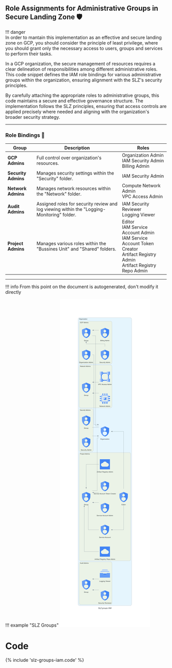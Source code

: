 ## Role Assignments for Administrative Groups in Secure Landing Zone 🛡️
!!! danger    
          In order to mantain this implementation as an effective and secure landing zone on GCP, you should consider the principle of least privilege,
          where you should grant only the necessary access to users, groups and services to perform their tasks.

In a GCP organization, the secure management of resources requires a clear delineation of responsibilities among different administrative roles. This code snippet defines the IAM role bindings for various administrative groups within the organization, ensuring alignment with the SLZ's security principles.

By carefully attaching the appropriate roles to administrative groups, this code maintains a secure and effective governance structure. The implementation follows the SLZ principles, ensuring that access controls are applied precisely where needed and aligning with the organization's broader security strategy.

---

### Role Bindings 🔄

| Group           | Description                          | Roles |
| --------------- | ------------------------------------ | ----- |
| **GCP Admins**  | Full control over organization's resources. |  Organization Admin <br>  IAM Security Admin <br>  Billing Admin |
| **Security Admins** | Manages security settings within the "Security" folder. |  IAM Security Admin |
| **Network Admins** | Manages network resources within the "Network" folder. |  Compute Network Admin <br>  VPC Access Admin |
| **Audit Admins** | Assigned roles for security review and log viewing within the "Logging-Monitoring" folder. |  IAM Security Reviewer <br>  Logging Viewer |
| **Project Admins** | Manages various roles within the "Bussines Unit" and "Shared" folders. |  Editor <br>  IAM Service Account Admin <br>  IAM Service Account Token Creator <br>  Artifact Registry Admin <br>  Artifact Registry Repo Admin |

---
!!! info
    From this point on the document is autogenerated, don't modify it directly

!!! example "SLZ Groups"
    ![image info](./img/slz_groups_iam.png)
# Code

{% include 'slz-groups-iam.code' %}
